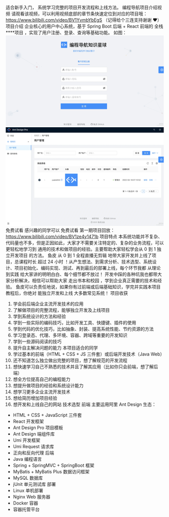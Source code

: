 适合新手入门， 系统学习完整的项目开发流程和上线方法。
编程导航项目介绍视频
请观看该视频，可以利用视频底部的章节条快速定位到对应的项目哦：https://www.bilibili.com/video/BV1YvmbYbEgS （记得给个三连支持谢谢 ❤️）
项目介绍
企业核心的用户中心系统，基于 Spring Boot 后端 + React 前端的 全栈****项目 ，实现了用户注册、登录、查询等基础功能。
如图：
![img.png](%20IMG/img.png)
![img_1.png](%20IMG/img_1.png)
免费试看
感兴趣的同学可以 免费试看 第一期项目回放：https://www.bilibili.com/video/BV1ze4y1471b
项目特点
本系统功能并不复杂、代码量也不多，但是正因如此，大家才不需要关注特定的、复杂的业务流程，可以更轻松地学习到 通用的技术和做项目的经验。主要帮助大家轻松学会从 0 到 1 独立开发项目 的方法。
鱼皮 从 0 到 1 全程直播无剪辑 地带大家开发并上线了项目，总课程时长 超过 24 小时 ！从产生想法、到需求分析、技术选型、系统设计、项目初始化、编码实现、测试、再到最后的部署上线，每个环节我都 从理论到实践 给大家讲的明明白白、每个细节都不放过！
开发中踩的各种坑我也都带大家分析解决，相信可以帮助大家 走出书本和校园 ，学到企业真正需要的技术和经验。
鱼皮可以负责任地说，如果你有过前端或后端基础知识，学完并实践本项目教程后，你绝对 能独立开发和上线 大多数常见系统！
项目收获
1. 学会前后端企业主流开发技术的应用
2. 了解做项目的完整流程，能够独立开发及上线项目
3. 学到系统设计的方法和经验
4. 学到一些实际的编码技巧，比如开发工具、快捷键、插件的使用
5. 学到代码的优化技巧，比如抽象、封装、提高系统性能、节约资源的方法
6. 学习登录态、代理、多环境、容器、跨域等重要的开发知识
7. 学到一些源码阅读的技巧
8. 提升自主解决问题的能力
   本项目适合的同学
1. 学过基本的前端（HTML + CSS + JS 三件套）或后端开发技术（Java Web）
2. 还不知道怎么独立做出完整的项目，想了解规范的开发流程
3. 想快速学习自己不熟悉的技术并且了解其应用（比如你只会前端，想了解后端）
4. 想全方位提高自己的编程能力
5. 想提升做项目的经验和系统设计能力
6. 想学习更多企业主流开发技术
7. 想给简历增加项目经验
8. 想开发和上线自己的网站
   技术选型
   前端
   主要运用阿里 Ant Design 生态：
- HTML + CSS + JavaScript 三件套
- React 开发框架
- Ant Design Pro 项目模板
- Ant Design 端组件库
- Umi 开发框架
- Umi Request 请求库
- 正向和反向代理
  后端
- Java 编程语言
- Spring + SpringMVC + SpringBoot 框架
- MyBatis + MyBatis Plus 数据访问框架
- MySQL 数据库
- jUnit 单元测试库
  部署
- Linux 单机部署
- Nginx Web 服务器
- Docker 容器
- 容器托管平台